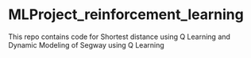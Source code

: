 # MLProject_reinforcement_learning
This repo contains code for Shortest distance using Q Learning and Dynamic Modeling of Segway using Q Learning
